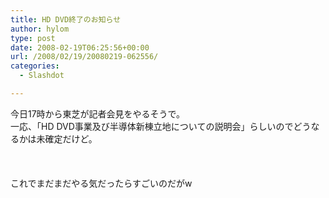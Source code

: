 ```yaml
---
title: HD DVD終了のお知らせ
author: hylom
type: post
date: 2008-02-19T06:25:56+00:00
url: /2008/02/19/20080219-062556/
categories:
  - Slashdot

---
```

今日17時から東芝が記者会見をやるそうで。   
一応、「HD DVD事業及び半導体新棟立地についての説明会」らしいのでどうなるかは未確定だけど。</br>  
</br>   
これでまだまだやる気だったらすごいのだがw</br>
